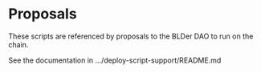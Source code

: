 # Proposals

These scripts are referenced by proposals to the BLDer DAO to run on the chain.

See the documentation in .../deploy-script-support/README.md

